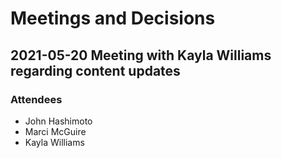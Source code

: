 # Meetings and Decisions

## 2021-05-20 Meeting with Kayla Williams regarding content updates

### Attendees
- John Hashimoto
- Marci McGuire
- Kayla Williams
